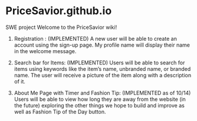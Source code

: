 # PriceSavior.github.io
SWE project 
Welcome to the PriceSavior wiki!


1. Registration : (IMPLEMENTED) A new user will be able to create an account using the sign-up page. My profile name will display their name in the welcome message.

2. Search bar for Items: (IMPLEMENTED) Users will be able to search for items using keywords like the item’s name, unbranded name, or branded name. The user will receive a picture of the item along with a description of it.

3. About Me Page with Timer and Fashion Tip: (IMPLEMENTED as of 10/14) Users will be able to view how long they are away from the website (in the future) exploring the other things we hope to build and improve as well as Fashion Tip of the Day button.
